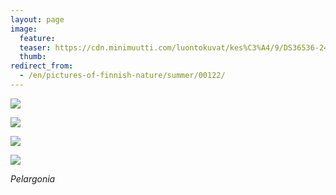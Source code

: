 ```yaml
---
layout: page
image:
  feature:
  teaser: https://cdn.minimuutti.com/luontokuvat/kes%C3%A4/9/DS36536-245px.jpg
  thumb:
redirect_from:
  - /en/pictures-of-finnish-nature/summer/00122/
---
```


![](https://cdn.minimuutti.com/luontokuvat/kes%C3%A4/9/DS36531-800px.jpg)

![](https://cdn.minimuutti.com/luontokuvat/kes%C3%A4/9/DS36532-800px.jpg)

![](https://cdn.minimuutti.com/luontokuvat/kes%C3%A4/9/DS36533-800px.jpg)

![](https://cdn.minimuutti.com/luontokuvat/kes%C3%A4/9/DS36536-800px.jpg)

*Pelargonia*
